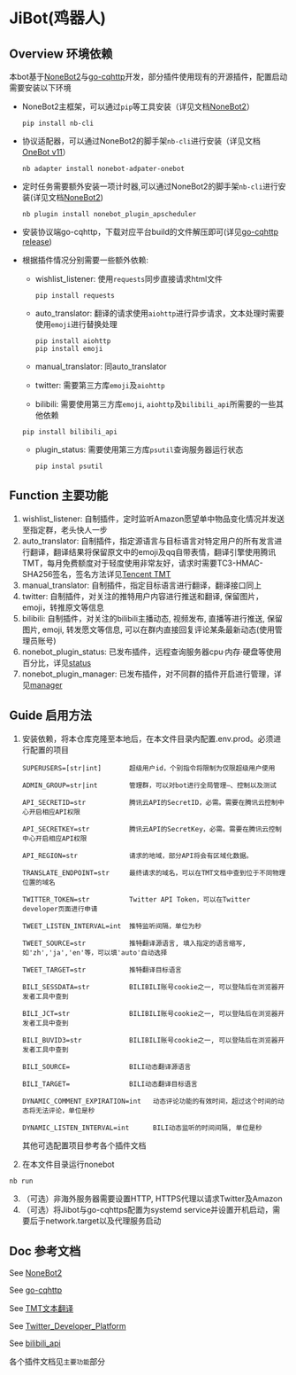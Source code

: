 # JiBot(鸡器人)

## Overview  环境依赖
本bot基于[NoneBot2](https://github.com/nonebot/nonebot2)与[go-cqhttp](https://github.com/Mrs4s/go-cqhttp)开发，部分插件使用现有的开源插件，配置启动需要安装以下环境
   * NoneBot2主框架，可以通过`pip`等工具安装（详见文档[NoneBot2](https://v2.nonebot.dev/docs/start/installation)）
      ```
      pip install nb-cli
      ```
   * 协议适配器，可以通过NoneBot2的脚手架`nb-cli`进行安装（详见文档[OneBot v11](https://adapter-onebot.netlify.app/docs/guide/installation)）
      ```
      nb adapter install nonebot-adpater-onebot
      ```
   * 定时任务需要额外安装一项计时器,可以通过NoneBot2的脚手架`nb-cli`进行安装(详见文档[NoneBot2](https://v2.nonebot.dev/docs/advanced/scheduler))
      ```
      nb plugin install nonebot_plugin_apscheduler
      ```
   * 安装协议端go-cqhttp，下载对应平台build的文件解压即可(详见[go-cqhttp release](https://github.com/Mrs4s/go-cqhttp/releases))
   
   * 根据插件情况分别需要一些额外依赖: 

      * wishlist_listener: 使用`requests`同步直接请求html文件
         ```
         pip install requests
         ```
      * auto_translator: 翻译的请求使用`aiohttp`进行异步请求，文本处理时需要使用`emoji`进行替换处理
         ```
         pip install aiohttp
         pip install emoji
         ```
      * manual_translator: 同auto_translator

      * twitter: 需要第三方库`emoji`及`aiohttp`

      * bilibili: 需要使用第三方库`emoji`, `aiohttp`及`bilibili_api`所需要的一些其他依赖
      ```
      pip install bilibili_api
      ```

      * plugin_status: 需要使用第三方库`psutil`查询服务器运行状态
         ```
         pip instal psutil
         ```

## Function  主要功能
1. wishlist_listener: 自制插件，定时监听Amazon愿望单中物品变化情况并发送至指定群，老头快人一步
2. auto_translator: 自制插件，指定源语言与目标语言对特定用户的所有发言进行翻译，翻译结果将保留原文中的emoji及qq自带表情，翻译引擎使用腾讯TMT，每月免费额度对于轻度使用非常友好，请求时需要TC3-HMAC-SHA256签名，签名方法详见[Tencent TMT](https://cloud.tencent.com/document/product/551/30636)
3. manual_translator: 自制插件，指定目标语言进行翻译，翻译接口同上
4. twitter: 自制插件，对关注的推特用户内容进行推送和翻译, 保留图片，emoji，转推原文等信息
5. bilibili: 自制插件，对关注的bilibili主播动态, 视频发布, 直播等进行推送, 保留图片, emoji, 转发愿文等信息, 可以在群内直接回复评论某条最新动态(使用管理员账号)
6. nonebot_plugin_status: 已发布插件，远程查询服务器cpu·内存·硬盘等使用百分比，详见[status](https://github.com/cscs181/QQ-GitHub-Bot/tree/master/src/plugins/nonebot_plugin_status)
7. nonebot_plugin_manager: 已发布插件，对不同群的插件开启进行管理，详见[manager](https://github.com/nonepkg/nonebot-plugin-manager)
## Guide  启用方法
1. 安装依赖，将本仓库克隆至本地后，在本文件目录内配置.env.prod。必须进行配置的项目
   ```
   SUPERUSERS=[str|int]       超级用户id，个别指令将限制为仅限超级用户使用

   ADMIN_GROUP=str|int        管理群，可以对bot进行全局管理—、控制以及测试

   API_SECRETID=str           腾讯云API的SecretID，必需。需要在腾讯云控制中心开启相应API权限

   API_SECRETKEY=str          腾讯云API的SecretKey，必需。需要在腾讯云控制中心开启相应API权限

   API_REGION=str             请求的地域，部分API将会有区域化数据。

   TRANSLATE_ENDPOINT=str     最终请求的域名，可以在TMT文档中查到位于不同物理位置的域名

   TWITTER_TOKEN=str          Twitter API Token，可以在Twitter developer页面进行申请

   TWEET_LISTEN_INTERVAL=int  推特监听间隔，单位为秒

   TWEET_SOURCE=str           推特翻译源语言, 填入指定的语言缩写, 如'zh','ja','en'等，可以填'auto'自动选择
   
   TWEET_TARGET=str           推特翻译目标语言

   BILI_SESSDATA=str          BILIBILI账号cookie之一, 可以登陆后在浏览器开发者工具中查到
   
   BILI_JCT=str               BILIBILI账号cookie之一, 可以登陆后在浏览器开发者工具中查到
   
   BILI_BUVID3=str            BILIBILI账号cookie之一, 可以登陆后在浏览器开发者工具中查到
   
   BILI_SOURCE=               BILI动态翻译源语言
   
   BILI_TARGET=               BILI动态翻译目标语言
   
   DYNAMIC_COMMENT_EXPIRATION=int   动态评论功能的有效时间，超过这个时间的动态将无法评论，单位是秒
   
   DYNAMIC_LISTEN_INTERVAL=int      BILI动态监听的时间间隔, 单位是秒

   ```
   其他可选配置项目参考各个插件文档

2. 在本文件目录运行nonebot
```
nb run
```
3. （可选）非海外服务器需要设置HTTP, HTTPS代理以请求Twitter及Amazon
4. （可选）将Jibot与go-cqhttps配置为systemd service并设置开机启动，需要后于network.target以及代理服务启动
## Doc  参考文档
See [NoneBot2](https://v2.nonebot.dev/)

See [go-cqhttp](https://docs.go-cqhttp.org/)

See [TMT文本翻译](https://cloud.tencent.com/document/api/551/15619)

See [Twitter_Developer_Platform](https://developer.twitter.com/en)

See [bilibili_api](https://bili.moyu.moe/#/)

各个插件文档见`主要功能`部分